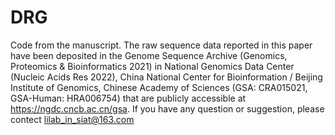 # DRG
Code from the manuscript.  The raw sequence data reported in this paper have been deposited in the Genome Sequence Archive (Genomics, Proteomics & Bioinformatics 2021) in National Genomics Data Center (Nucleic Acids Res 2022), China National Center for Bioinformation / Beijing Institute of Genomics, Chinese Academy of Sciences (GSA: CRA015021, GSA-Human: HRA006754) that are publicly accessible at https://ngdc.cncb.ac.cn/gsa. If you have any question or suggestion, please contect lilab_in_siat@163.com
